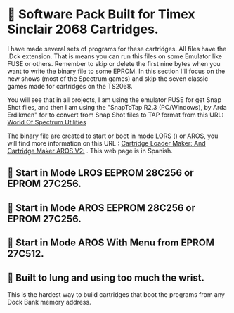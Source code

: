 # 🔹 Software Pack Built for Timex Sinclair 2068 Cartridges.

I have made several sets of programs for these cartridges. All files have the .Dck extension. That is means you can run this files on some Emulator like FUSE or others. Remember to skip or delete the first nine bytes when you want to write the binary file to some EPROM.
In this section I'll focus on the new shows (most of the Spectrum games) and skip the seven classic games made for cartridges on the TS2068.

You will see that in all projects, I am using the emulator FUSE for get Snap Shot files, and then I am using the "SnapToTap R2.3 (PC/Windows), by Arda Erdikmen" for to convert from Snap Shot files to TAP format  from 
this URL: [World Of Spectrum Utilities](https://worldofspectrum.net/utilities/)

The binary file are created to start or boot in mode LORS () or AROS, you will find more information on this URL :
[Cartridge Loader Maker: And Cartridge Maker AROS V2:](https://www.retrocomputacion.com/forum/hardware_s/108010/eproms-para-las-plaquetas-timex-sinclair-2068-command-cartridge-v2/&p=8) . This web page is in Spanish.

## 🔹 Start in Mode LROS EEPROM 28C256 or EPROM 27C256.

## 🔹 Start in Mode AROS EEPROM 28C256 or EPROM 27C256.

## 🔹 Start in Mode AROS With Menu from EPROM 27C512.

## 🔹 Built to lung and using too much the wrist.
This is the hardest way to build cartridges that boot the programs from any Dock Bank memory address.
